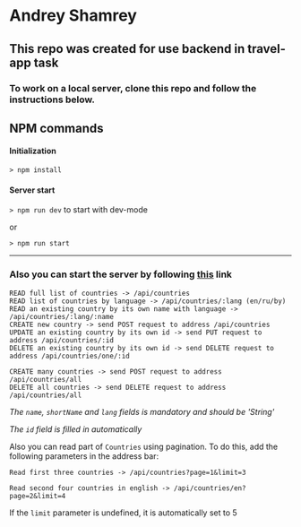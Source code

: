 # Andrey Shamrey

## This repo was created for use backend in travel-app task

### To work on a local server, clone this repo and follow the instructions below.

## NPM commands

#### Initialization
`> npm install`

#### Server start
`> npm run dev` to start with dev-mode 

or

`> npm run start`

--- 

### Also you can start the server by following [this](https://travel-app-back-113.herokuapp.com/) link 

```
READ full list of countries -> /api/countries
READ list of countries by language -> /api/countries/:lang (en/ru/by)
READ an existing country by its own name with language -> /api/countries/:lang/:name
CREATE new country -> send POST request to address /api/countries 
UPDATE an existing country by its own id -> send PUT request to address /api/countries/:id
DELETE an existing country by its own id -> send DELETE request to address /api/countries/one/:id

CREATE many countries -> send POST request to address /api/countries/all
DELETE all countries -> send DELETE request to address /api/countries/all
```

_The `name`, `shortName` and `lang` fields is mandatory and should be 'String'_

_The `id` field is filled in automatically_

Also you can read part of `Countries` using pagination. To do this, add the following parameters in the address bar:

```
Read first three countries -> /api/countries?page=1&limit=3

Read second four countries in english -> /api/countries/en?page=2&limit=4
```

If the `limit` parameter is undefined, it is automatically set to 5
